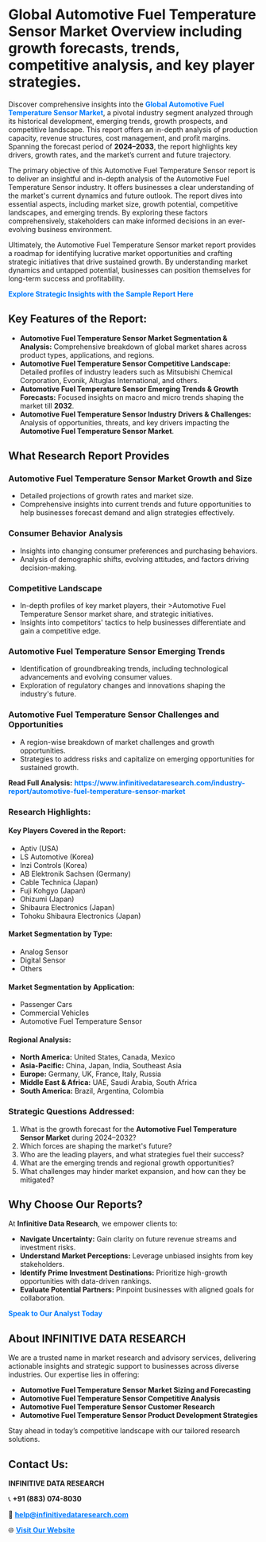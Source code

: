 <h1>Global Automotive Fuel Temperature Sensor Market Overview including growth forecasts, trends, competitive analysis, and key player strategies.</h1>
<p>
Discover comprehensive insights into the 
<a href="https://www.infinitivedataresearch.com/industry-report/automotive-fuel-temperature-sensor-market" rel="dofollow" style="color: #007BFF; text-decoration: none;"><strong>Global Automotive Fuel Temperature Sensor Market</strong></a>, a pivotal industry segment analyzed through its historical development, emerging trends, growth prospects, and competitive landscape. This report offers an in-depth analysis of production capacity, revenue structures, cost management, and profit margins. Spanning the forecast period of <strong>2024–2033</strong>, the report highlights key drivers, growth rates, and the market’s current and future trajectory.
</p>
<p>
The primary objective of this Automotive Fuel Temperature Sensor report is to deliver an insightful and in-depth analysis of the Automotive Fuel Temperature Sensor industry. It offers businesses a clear understanding of the market's current dynamics and future outlook. The report dives into essential aspects, including market size, growth potential, competitive landscapes, and emerging trends. By exploring these factors comprehensively, stakeholders can make informed decisions in an ever-evolving business environment.
</p>
<p>
Ultimately, the Automotive Fuel Temperature Sensor market report provides a roadmap for identifying lucrative market opportunities and crafting strategic initiatives that drive sustained growth. By understanding market dynamics and untapped potential, businesses can position themselves for long-term success and profitability.
</p>
<p>
<a href="https://www.infinitivedataresearch.com/request-sample/reportId=110396" style="color: #007BFF; text-decoration: none;"><strong>Explore Strategic Insights with the Sample Report Here</strong></a>
</p>

<h2>Key Features of the Report:</h2>
<ul>
<li><strong>Automotive Fuel Temperature Sensor Market Segmentation & Analysis:</strong> Comprehensive breakdown of global market shares across product types, applications, and regions.</li>
<li><strong>Automotive Fuel Temperature Sensor Competitive Landscape:</strong> Detailed profiles of industry leaders such as Mitsubishi Chemical Corporation, Evonik, Altuglas International, and others.</li>
<li><strong>Automotive Fuel Temperature Sensor Emerging Trends & Growth Forecasts:</strong> Focused insights on macro and micro trends shaping the market till <strong>2032</strong>.</li>
<li><strong>Automotive Fuel Temperature Sensor Industry Drivers & Challenges:</strong> Analysis of opportunities, threats, and key drivers impacting the <strong>Automotive Fuel Temperature Sensor Market</strong>.</li>
</ul>

<h2>What Research Report Provides</h2>
<h3>Automotive Fuel Temperature Sensor Market Growth and Size</h3>
<ul>
<li>Detailed projections of growth rates and market size.</li>
<li>Comprehensive insights into current trends and future opportunities to help businesses forecast demand and align strategies effectively.</li>
</ul>

<h3>Consumer Behavior Analysis</h3>
<ul>
<li>Insights into changing consumer preferences and purchasing behaviors.</li>
<li>Analysis of demographic shifts, evolving attitudes, and factors driving decision-making.</li>
</ul>

<h3>Competitive Landscape</h3>
<ul>
<li>In-depth profiles of key market players, their >Automotive Fuel Temperature Sensor market share, and strategic initiatives.</li>
<li>Insights into competitors' tactics to help businesses differentiate and gain a competitive edge.</li>
</ul>

<h3>Automotive Fuel Temperature Sensor Emerging Trends</h3>
<ul>
<li>Identification of groundbreaking trends, including technological advancements and evolving consumer values.</li>
<li>Exploration of regulatory changes and innovations shaping the industry's future.</li>
</ul>

<h3>Automotive Fuel Temperature Sensor Challenges and Opportunities</h3>
<ul>
<li>A region-wise breakdown of market challenges and growth opportunities.</li>
<li>Strategies to address risks and capitalize on emerging opportunities for sustained growth.</li>
</ul>
<p><strong>Read Full Analysis:</strong> <a href="https://www.infinitivedataresearch.com/industry-report/automotive-fuel-temperature-sensor-market" rel="dofollow" style="color: #007BFF; text-decoration: none;"><strong>https://www.infinitivedataresearch.com/industry-report/automotive-fuel-temperature-sensor-market</strong></a></p>
<h3>Research Highlights:</h3>
<h4>Key Players Covered in the Report:</h4>
<ul><li>Aptiv (USA)</li><li>LS Automotive (Korea)</li><li>Inzi Controls (Korea)</li><li>AB Elektronik Sachsen (Germany)</li><li>Cable Technica (Japan)</li><li>Fuji Kohgyo (Japan)</li><li>Ohizumi (Japan)</li><li>Shibaura Electronics (Japan)</li><li>Tohoku Shibaura Electronics (Japan)</li></ul>
<h4>Market Segmentation by Type:</h4>
<ul><li>Analog Sensor</li><li>Digital Sensor</li><li>Others</li></ul>
<h4>Market Segmentation by Application:</h4>
<ul><li>Passenger Cars</li><li>Commercial Vehicles</li><li>Automotive Fuel Temperature Sensor</li></ul>

<h4>Regional Analysis:</h4>
<ul>
<li><strong>North America:</strong> United States, Canada, Mexico</li>
<li><strong>Asia-Pacific:</strong> China, Japan, India, Southeast Asia</li>
<li><strong>Europe:</strong> Germany, UK, France, Italy, Russia</li>
<li><strong>Middle East & Africa:</strong> UAE, Saudi Arabia, South Africa</li>
<li><strong>South America:</strong> Brazil, Argentina, Colombia</li>
</ul>

<h3>Strategic Questions Addressed:</h3>
<ol>
<li>What is the growth forecast for the <strong>Automotive Fuel Temperature Sensor Market</strong> during 2024–2032?</li>
<li>Which forces are shaping the market's future?</li>
<li>Who are the leading players, and what strategies fuel their success?</li>
<li>What are the emerging trends and regional growth opportunities?</li>
<li>What challenges may hinder market expansion, and how can they be mitigated?</li>
</ol>

<h2>Why Choose Our Reports?</h2>
<p>At <strong>Infinitive Data Research</strong>, we empower clients to:</p>
<ul>
<li><strong>Navigate Uncertainty:</strong> Gain clarity on future revenue streams and investment risks.</li>
<li><strong>Understand Market Perceptions:</strong> Leverage unbiased insights from key stakeholders.</li>
<li><strong>Identify Prime Investment Destinations:</strong> Prioritize high-growth opportunities with data-driven rankings.</li>
<li><strong>Evaluate Potential Partners:</strong> Pinpoint businesses with aligned goals for collaboration.</li>
</ul>
<p><a href="https://www.infinitivedataresearch.com/industry-report/automotive-fuel-temperature-sensor-market" rel="dofollow" style="color: #007BFF; text-decoration: none;"><strong>Speak to Our Analyst Today</strong></a></p>

<h2>About INFINITIVE DATA RESEARCH</h2>
<p>We are a trusted name in market research and advisory services, delivering actionable insights and strategic support to businesses across diverse industries. Our expertise lies in offering:</p>
<ul>
<li><strong>Automotive Fuel Temperature Sensor Market Sizing and Forecasting</strong></li>
<li><strong>Automotive Fuel Temperature Sensor Competitive Analysis</strong></li>
<li><strong>Automotive Fuel Temperature Sensor Customer Research</strong></li>
<li><strong>Automotive Fuel Temperature Sensor Product Development Strategies</strong></li>
</ul>
<p>Stay ahead in today’s competitive landscape with our tailored research solutions.</p>

<h2>Contact Us:</h2>
<p><strong>INFINITIVE DATA RESEARCH</strong></p>
<p>📞 <strong>+91 (883) 074-8030</strong></p>
<p>📧 <strong><a href="mailto:help@infinitivedataresearch.com" style="color: #007BFF;">help@infinitivedataresearch.com</a></strong></p>
<p>🌐 <strong><a href="https://www.infinitivedataresearch.com" rel="dofollow" style="color: #007BFF;">Visit Our Website</a></strong></p>